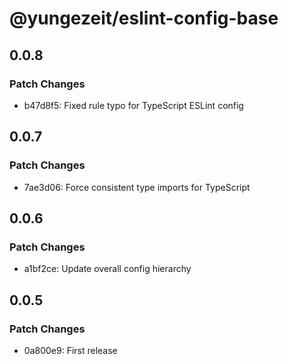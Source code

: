# @yungezeit/eslint-config-base

## 0.0.8

### Patch Changes

- b47d8f5: Fixed rule typo for TypeScript ESLint config

## 0.0.7

### Patch Changes

- 7ae3d06: Force consistent type imports for TypeScript

## 0.0.6

### Patch Changes

- a1bf2ce: Update overall config hierarchy

## 0.0.5

### Patch Changes

- 0a800e9: First release
